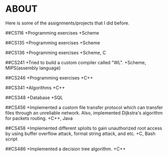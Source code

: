 ABOUT
=====

Here is some of the assignments/projects that I did before.

##CS116
+Programming exercises
+Scheme

##CS135
+Programming exercises
+Scheme

##CS136
+Programming exercises
+Scheme, C

##CS241
+Tried to build a custom compiler called "WL".
+Scheme, MIPS(assembly language)

##CS246
+Programming exercises
+C++

##CS341
+Algorithms
+C++

##CS348
+Database
+SQL

##CS456
+Implemented a custom file transfer protocol which can transfer files through an unreliable network. Also, implemented Dijkstra's algorithm for packets routing.
+C++, Java

##CS458
+Implemented different sploits to gain unauthorized root access by using buffer overflow attack, format string attack, and etc.
+C, Bash script

##CS486
+Implemented a decision tree algorithm.
+C++